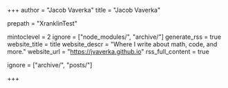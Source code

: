 +++
author = "Jacob Vaverka"
title = "Jacob Vaverka"

prepath = "XranklinTest"

mintoclevel = 2
ignore = ["node_modules/", "archive/"]
generate_rss = true
website_title = title
website_descr = "Where I write about math, code, and more."
website_url   = "https://jvaverka.github.io"
rss_full_content = true

ignore = ["archive/", "posts/"]

+++
